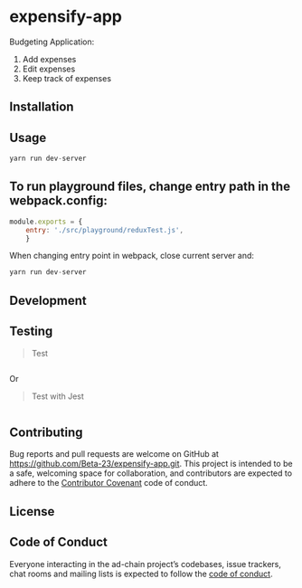 # expensify-app
Budgeting Application:  
1. Add expenses
2. Edit expenses
3. Keep track of expenses

## Installation



## Usage
```JavaScript
yarn run dev-server
```
## To run playground files, change entry path in the webpack.config:
```JavaScript
module.exports = {
    entry: './src/playground/reduxTest.js',
    }
``` 
 When changing entry point in webpack, close current server and:
```JavaScript - **Restart Your Server**
yarn run dev-server
```  
## Development

## Testing
> Test 
```JavaScript

```
Or
> Test with Jest
```JavaScript

```

## Contributing

Bug reports and pull requests are welcome on GitHub at https://github.com/Beta-23/expensify-app.git. This project is intended to be a safe, welcoming space for collaboration, and contributors are expected to adhere to the [Contributor Covenant](http://contributor-covenant.org) code of conduct.

## License



## Code of Conduct

Everyone interacting in the ad-chain project’s codebases, issue trackers, chat rooms and mailing lists is expected to follow the [code of conduct](https://github.com/Beta-23/ad-chain/blob/master/CODE_OF_CONDUCT.md).